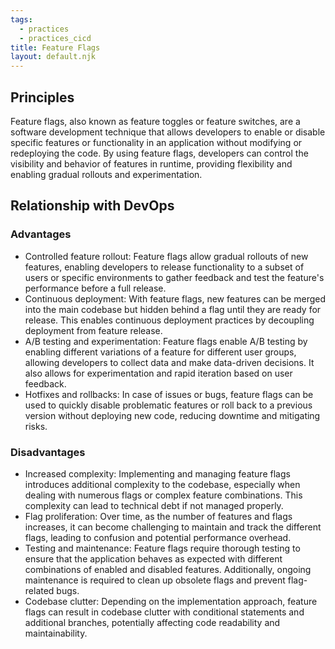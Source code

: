 ```yaml
---
tags:
  - practices
  - practices_cicd
title: Feature Flags
layout: default.njk
---
```


## Principles

Feature flags, also known as feature toggles or feature switches, are a software development technique that allows developers to enable or disable specific features or functionality in an application without modifying or redeploying the code. By using feature flags, developers can control the visibility and behavior of features in runtime, providing flexibility and enabling gradual rollouts and experimentation.

## Relationship with DevOps

### Advantages

- Controlled feature rollout: Feature flags allow gradual rollouts of new features, enabling developers to release functionality to a subset of users or specific environments to gather feedback and test the feature's performance before a full release.
- Continuous deployment: With feature flags, new features can be merged into the main codebase but hidden behind a flag until they are ready for release. This enables continuous deployment practices by decoupling deployment from feature release.
- A/B testing and experimentation: Feature flags enable A/B testing by enabling different variations of a feature for different user groups, allowing developers to collect data and make data-driven decisions. It also allows for experimentation and rapid iteration based on user feedback.
- Hotfixes and rollbacks: In case of issues or bugs, feature flags can be used to quickly disable problematic features or roll back to a previous version without deploying new code, reducing downtime and mitigating risks.

### Disadvantages

- Increased complexity: Implementing and managing feature flags introduces additional complexity to the codebase, especially when dealing with numerous flags or complex feature combinations. This complexity can lead to technical debt if not managed properly.
- Flag proliferation: Over time, as the number of features and flags increases, it can become challenging to maintain and track the different flags, leading to confusion and potential performance overhead.
- Testing and maintenance: Feature flags require thorough testing to ensure that the application behaves as expected with different combinations of enabled and disabled features. Additionally, ongoing maintenance is required to clean up obsolete flags and prevent flag-related bugs.
- Codebase clutter: Depending on the implementation approach, feature flags can result in codebase clutter with conditional statements and additional branches, potentially affecting code readability and maintainability.

